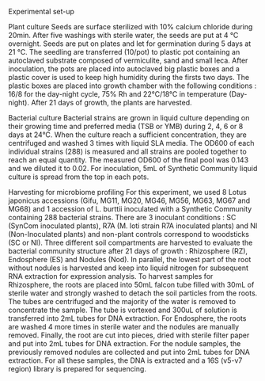 Experimental set-up

Plant culture
Seeds are surface sterilized with 10% calcium chloride during 20min. After five washings with sterile water, the seeds are put at 4 °C overnight. Seeds are put on plates and let for germination during 5 days at 21 °C. The seedling are transferred (10/pot) to plastic pot containing an autoclaved substrate composed of vermiculite, sand and small leca. After inoculation, the pots are placed into autoclaved big plastic boxes and a plastic cover is used to keep high humidity during the firsts two days. The plastic boxes are placed into growth chamber with the following conditions : 16/8 for the day-night cycle, 75% Rh and 22°C/18°C in temperature (Day-night). After 21 days of growth, the plants are harvested.

Bacterial culture
Bacterial strains are grown in liquid culture depending on their growing time and preferred media (TSB or YMB) during 2, 4, 6 or 8 days at 24°C. When the culture reach a sufficient concentration, they are centrifuged and washed 3 times with liquid SLA media. The OD600 of each individual strains (288) is measured and all strains are pooled together to reach an equal quantity. The measured OD600 of the final pool was 0.143 and we diluted it to 0.02. For inoculation, 5mL of Synthetic Community liquid culture is spread from the top in each pots.

Harvesting for microbiome profiling
For this experiment, we used 8 Lotus japonicus accessions (Gifu, MG11, MG20, MG46, MG56, MG63, MG67 and MG68) and 1 accession of L. burttii inoculated with a Synthetic Community containing 288 bacterial strains. There are 3 inoculant conditions : SC (SynCom inoculated plants), R7A (M. loti strain R7A inoculated plants) and NI (Non-Inoculated plants) and non-plant controls correspond to woodsticks (SC or NI). Three different soil compartments are harvested to evaluate the bacterial community structure after 21 days of growth : Rhizosphere (RZ), Endosphere (ES) and Nodules (Nod). In parallel, the lowest part of the root without nodules is harvested and keep into liquid nitrogen for subsequent RNA extraction for expression analysis. To harvest samples for Rhizosphere, the roots are placed into 50mL falcon tube filled with 30mL of sterile water and strongly washed to detach the soil particles from the roots. The tubes are centrifuged and the majority of the water is removed to concentrate the sample. The tube is vortexed and 300uL of solution is transferred into 2mL tubes for DNA extraction. For Endosphere, the roots are washed 4 more times in sterile water and the nodules are manually removed. Finally, the root are cut into pieces, dried with sterile filter paper and put into 2mL tubes for DNA extraction. For the nodule samples, the previously removed nodules are collected and put into 2mL tubes for DNA extraction. For all these samples, the DNA is extracted and a 16S (v5-v7 region) library is prepared for sequencing.
